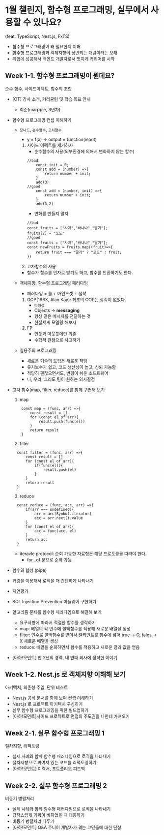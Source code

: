 # 1월 챌린지, 함수형 프로그래밍, 실무에서 사용할 수 있나요?

(feat. TypeScript, Nest.js, FxTS)

- 함수형 프로그래밍이 왜 필요한지 이해
- 함수형 프로그래밍과 객체지향이 상반되는 개념이라는 오해
- 취업에 성공해서 백엔드 개발자로서 멋지게 커리어를 시작

## Week 1-1. 함수형 프로그래밍이 뭔데요?

순수 함수, 사이드이펙트, 함수의 조합

- [OT] 강사 소개, 커리큘럼 및 학습 목표 안내
  - 최준(marpple, 3년차)
- 함수형 프로그래밍 컨셉 이해하기

  - `모나드`, `순수함수`, `고차함수`

    - y = f(x) -> output = function(input)

    1. 사이드 이펙트를 제거하자
       - 순수함수의 사용(외부환경에 의해서 변화하지 않는 함수)
       ```
       //bad
           const init = 0;
           const add = (number) =>{
               return number + init;
           }
           add(3)
       //good
           const add = (number, init) =>{
               return number + init;
           }
           add(3,2)
       ```
       - 변화를 만들지 말자
       ```
       //bad
       const fruits = ["사과","바나나","딸기"];
       fruits[2] = "포도"
       //good
       const fruits = ["사과","바나나","딸기"];
       const newFruits = fruits.map((fruit)=>{
           return fruit === "딸기" ? "포도" : fruit;
       })
       ```
    2. 고차함수의 사용

    - 함수가 함수를 인자로 받기도 하고, 함수를 반환하기도 한다.

  - 객체지향, 함수형 프로그래밍 패러다임
    - 패러다임 = 룰 + 마인드셋 + 철학
    1. OOP(196X, Alan Kay): 최초의 OOP는 상속이 없었다.
       - `다형성`
       - Objects -> **messaging**
       - 항상 같은 메시지를 전달하는 것
       - 현실세계 모델링 해보자
    2. FP
       - 인풋과 아웃풋에만 의존
       - 수학적 관점으로 사고하기
  - 실용주의 프로그래밍
    - 새로운 기술의 도입은 새로운 책임
    - 유지보수가 쉽고, 코드 생산성이 높고, 신뢰 가능함
    - 적당히 괜찮으면서도, 변경이 쉬운 소프트웨어
    - 나, 우리, 그리도 팀이 원하는 의사결정

- 고차 함수(map, filter, reduce)를 함께 구현해 보기
  1. map
  ```
      const map = (func, arr) =>{
          const result = []
          for (const el of arr){
              result.push(func(el))
          }
          return result
      }
  ```
  2. filter
  ```
    const filter = (func, arr) =>{
        const result = []
        for (const el of arr){
            if(func(el)){
                result.push(el)
            }
        }
        return result
    }
  ```
  3. reduce
  ```
    const reduce = (func, acc, arr) =>{
        if(arr === undefined){
            arr = acc[Symbol.iterator]
            acc = arr.next().value
        }
        for (const el of arr){
            acc = func(acc, el)
        }
        return acc
    }
  ```
  - iteravle protocol: 순회 가능한 자료형은 해당 프로토콜을 따라야 한다.
    - for...of 문으로 순회 가능
- 함수의 합성 (pipe)
- 커링을 이용해서 로직을 더 간단하게 나타내기
- 지연평가
- SQL Injection Prevention 미들웨어 구현하기
- 알고리즘 문제를 함수형 패러다임으로 해결해 보기
  - 요구사항에 따라서 적절한 함수를 생각하기
  - map: 배열의 각 인수에 콜백함수를 적용해 새로운 배열을 생성
  - filter: 인수로 콜백함수를 받아서 엘리먼트를 함수에 넣어 true -> O, fales -> X 새로운 배열을 생성
  - reduce: 배열을 순회하면서 함수를 적용하고 새로운 결과 값을 얻음
- [아하!모먼트] 만 2년의 경력, 네 번째 회사에 정착한 이야기

## Week 1-2. Nest.js 로 객체지향 이해해 보기

아키텍처, 의존성 주입, 단위 테스트

- Nest.js 공식 문서를 함께 보며 컨셉 이해하기
- Nest.js 로 프로젝트 아키텍처 구성하기
- 실무 함수형 프로그래밍을 위한 빌드업하기
- [아하!모먼트]사이드 프로젝트로 면접의 주도권을 나한테 가져오기

## Week 2-1. 실무 함수형 프로그래밍 1

절차지향, 리팩토링

- 실제 사례와 함께 함수형 패러다임으로 로직을 나타내기
- 절차지향으로 짜여져 있는 코드를 리팩토링하기
- [아하!모먼트] 이력서, 포트폴리오 피드백

## Week 2-2. 실무 함수형 프로그래밍 2

비동기 병렬처리

- 실제 사례와 함께 함수형 패러다임으로 로직을 나타내기
- 급작스럽게 기획이 바뀌었을 때 대응하기
- 비동기 병렬처리 다루기
- [아하!모먼트] Q&A 주니어 개발자가 겪는 고민들에 대한 단상
